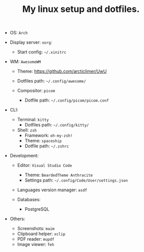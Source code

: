 <h1 align="center">My linux setup and dotfiles.</h1>
<br />

- OS: `Arch`

- Display server: `xorg`:
    - Start config: `~/.xinitrc`

- WM: `AwesomeWM`
    - Theme: https://github.com/arcticlimer/UwU
    - Dotfiles path: `~/.config/awesome/`

    - Compositor: `picom`
        - Dotfile path: `~/.config/picom/picom.conf`

- CLI:
    - Terminal: `kitty`
        - Dotfiles path: `~/.config/kitty/`
    - Shell: `zsh`
        - Framework: `oh-my-zsh!`
        - Theme: `spaceship`
        - Dotfile path: `~/.zshrc`

- Development:
    - Editor: `Visual Studio Code`
        - Theme: `BeardedTheme Anthracite`
        - Settings path: `~/.config/Code/User/settings.json`

    - Languages version manager: `asdf`

    - Databases:
        - PostgreSQL

- Others:
    - Screenshots: `maim`
    - Clipboard helper: `xclip`
    - PDF reader: `mupdf`
    - Image viewer: `feh`

